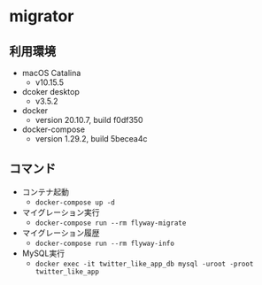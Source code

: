# migrator

## 利用環境
- macOS Catalina 
  - v10.15.5
- dcoker desktop 
  - v3.5.2
- docker 
  - version 20.10.7, build f0df350
- docker-compose
  - version 1.29.2, build 5becea4c

## コマンド

- コンテナ起動
  - `docker-compose up -d`
- マイグレーション実行
  - `docker-compose run --rm flyway-migrate`
- マイグレーション履歴
  - `docker-compose run --rm flyway-info`
- MySQL実行
  - `docker exec -it twitter_like_app_db mysql -uroot -proot twitter_like_app`

